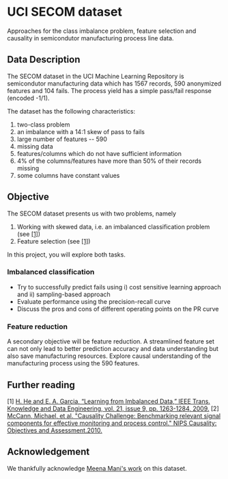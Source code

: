 # UCI SECOM dataset

Approaches for the class imbalance problem, feature selection and causality in semicondutor manufacturing process line data.


## Data Description
The SECOM dataset in the UCI Machine Learning Repository is semicondutor manufacturing data which has 1567 records, 590 anonymized features and 104 fails. The process yield has a simple pass/fail response (encoded -1/1).

The dataset has the following characteristics:

1.	two-class problem
2.	an imbalance with a 14:1 skew of pass to fails
2.	large number of features -- 590
3.	missing data
4.	features/columns which do not have sufficient information
5.	4% of the columns/features have more than 50% of their records missing
6.	some columns have constant values 


## Objective
The SECOM dataset presents us with two problems, namely

1. Working with skewed data, i.e. an imbalanced classification problem (see <a href="#ref1">[1]</a>)
2. Feature selection (see <a href="#ref2">[1]</a>)

In this project, you will explore both tasks.

### Imbalanced classification
  - Try to successfully predict fails using i) cost sensitive learning approach and ii) sampling-based approach
  - Evaluate performance using the precision-recall curve
  - Discuss the pros and cons of different operating points on the PR curve 

### Feature reduction
A secondary objective will be feature reduction. A streamlined feature set can not only lead to better prediction accuracy and data understanding but also save manufacturing resources. Explore causal understanding of the manufacturing process using the 590 features.


## Further reading
<a name="ref1"></a>[1] [H. He and E. A. Garcia, “Learning from Imbalanced Data,” IEEE Trans. Knowledge and Data Engineering, vol. 21, issue 9, pp. 1263-1284, 2009.](http://www.ele.uri.edu/faculty/he/PDFfiles/ImbalancedLearning.pdf)
<a name="ref2"></a>[2] [McCann, Michael, et al. "Causality Challenge: Benchmarking relevant signal components for effective monitoring and process control." NIPS Causality: Objectives and Assessment.2010.](https://scholar.google.com/scholar?cluster=9582225450011234329&hl=en&as_sdt=0,5&sciodt=0,5)  


## Acknowledgement
We thankfully acknowledge [Meena Mani's work](https://github.com/Meena-Mani/SECOM_class_imbalance) on this dataset.
